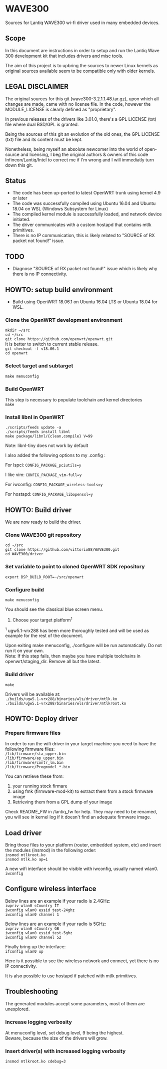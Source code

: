 # WAVE300
Sources for Lantiq WAVE300 wi-fi driver used in many embedded devices.

## Scope
In this document are instructions in order to setup and run
the Lantiq Wave 300 development kit that includes drivers and misc
tools.

The aim of this project is to upbring the sources to newer Linux kernels 
as original sources available seem to be compatible only with older kernels.

## LEGAL DISCLAIMER
The original sources for this git (wave300-3.2.1.1.48.tar.gz), upon which 
all changes are made, came with no license file. In the code, however
the MODULE_LICENSE is clearly defined as "proprietary".

In previous releases of the drivers like 3.01.0, there's a GPL 
LICENSE (txt) file where dual BSD/GPL is granted.

Being the sources of this git an evolution of the old ones, 
the GPL LICENSE (txt) file and its content must be kept.

Nonetheless, being myself an absolute newcomer into the world of
open-source and licensing, I beg the original authors & owners of this 
code Infineon/Lantiq/Intel to correct me if I'm wrong and I will 
immediatly turn down this git.

## Status
- The code has been up-ported to latest OpenWRT trunk using kernel 4.9 or later
- The code was successfully compiled using Ubuntu 16.04 and Ubuntu 18.04 on WSL (Windows Subsystem for Linux)
- The compiled kernel module is successfully loaded, and network device initiated.
- The driver communicates with a custom hostapd that contains mtlk primitives.
- There is no IP communication, this is likely related to "SOURCE of RX packet not found!" issue.

## TODO
- Diagnose "SOURCE of RX packet not found!" issue which is likely why there is no IP connectivity.


## HOWTO: setup build environment
* Build using OpenWRT 18.06.1 on Ubuntu 16.04 LTS or Ubuntu 18.04 for WSL.


### Clone the OpenWRT development environment
`mkdir ~/src`  
`cd ~/src`  
`git clone https://github.com/openwrt/openwrt.git`  
It is better to switch to current stable release.  
`git checkout -f v18.06.1`  
`cd openwrt`  

### Select target and subtarget
`make menuconfig`  

### Build OpenWRT
This step is necessary to populate toolchain and kernel directories  
`make`  

### Install libnl in OpenWRT
`./scripts/feeds update -a`  
`./scripts/feeds install libnl`  
`make package/libnl/{clean,compile} V=99`  

Note: libnl-tiny does not work by default

I also added the following options to my .config :

For lspci:
`CONFIG_PACKAGE_pciutils=y`  

I like vim:
`CONFIG_PACKAGE_vim-full=y`  

For iwconfig:
`CONFIG_PACKAGE_wireless-tools=y`  

For hostapd:
`CONFIG_PACKAGE_libopenssl=y` 


## HOWTO: Build driver
We are now ready to build the driver.

### Clone WAVE300 git repository
`cd ~/src`  
`git clone https://github.com/vittorio88/WAVE300.git`  
`cd WAVE300/driver`  

### Set variable to point to cloned OpenWRT SDK repository
`export BSP_BUILD_ROOT=~/src/openwrt`  

### Configure build
`make menuconfig`  

You should see the classical blue screen menu.  
1. Choose your target platform<sup>1</sup>  

<sup>1</sup> ugw5.1-vrx288 has been more thoroughly tested and will be used as example for the rest of the document.  

Upon exiting make menuconfig, ./configure will be run automatically. Do not run it on your own.  
Note: If this step fails, then maybe you have multiple toolchains in openwrt/staging_dir. Remove all but the latest.

### Build driver
`make`  

Drivers will be available at:  
`./builds/ugw5.1-vrx288/binaries/wls/driver/mtlk.ko`  
`./builds/ugw5.1-vrx288/binaries/wls/driver/mtlkroot.ko`  


## HOWTO: Deploy driver

### Prepare firmware files
In order to run the wifi driver in your target machine
you need to have the following firmware files:  
`/lib/firmware/sta_upper.bin`  
`/lib/firmware/ap_upper.bin`  
`/lib/firmware/contr_lm.bin`  
`/lib/firmware/Progmodel_*.bin`  

You can retrieve these from:
1. your running stock firmare
2. using fmk (firmware-mod-kit) to extract them from a stock firmware image
3. Retrieving them from a GPL dump of your image

Check README_FW in /lantiq_fw for help.
They may need to be renamed, you will see in kernel log if it doesn't find an
adequate firmware image.

## Load driver
Bring those files to your platform (router, embedded system, etc) and
insert the modules (insmod) in the following order:  
`insmod mtlkroot.ko`  
`insmod mtlk.ko ap=1`  

A new wifi interface should be visible with iwconfig, usually named wlan0.  
`iwconfig`  

## Configure wireless interface
Below lines are an example if your radio is 2.4GHz:  
`iwpriv wlan0 sCountry IT`  
`iwconfig wlan0 essid test-24ghz`  
`iwconfig wlan0 channel 1`  

Below lines are an example if your radio is 5GHz:  
`iwpriv wlan0 sCountry GB`  
`iwconfig wlan0 essid test-5ghz`  
`iwconfig wlan0 channel 52`  

Finally bring up the interface:  
`ifconfig wlan0 up`  

Here is it possible to see the wireless network and connect, yet 
there is no IP connectivity.

It is also possible to use hostapd if patched with mtlk primitives.

## Troubleshooting
The generated modules accept some parameters, most of them are unexplored.

### Increase logging verbosity
At menuconfig level, set debug level, 9 being the highest.  
Beware, because the size of the drivers will grow.

### Insert driver(s) with increased logging verbosity
`insmod mtlkroot.ko cdebug=3`

